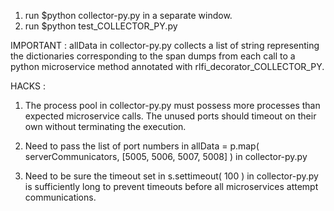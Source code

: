 
1. run $python collector-py.py in a separate window.
2. run $python test_COLLECTOR_PY.py

IMPORTANT :
allData in collector-py.py collects a list of string representing the dictionaries corresponding to the span dumps from each call to a python microservice method annotated with rlfi_decorator_COLLECTOR_PY.

HACKS :
1. The process pool in collector-py.py must possess more processes than expected microservice calls. The unused ports should timeout on their own without terminating the execution.

2. Need to pass the list of port numbers in allData = p.map( serverCommunicators, [5005, 5006, 5007, 5008] ) in collector-py.py

3. Need to be sure the timeout set in s.settimeout( 100 ) in collector-py.py is sufficiently long to prevent timeouts before all microservices attempt communications.
